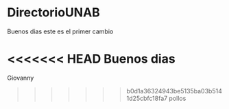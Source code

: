 # DirectorioUNAB

Buenos dias este es el primer cambio

<<<<<<< HEAD
Buenos dias
=======
Giovanny
>>>>>>> b0d1a36324943be5135ba03b5141d25cbfc18fa7
pollos